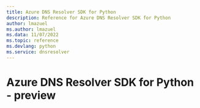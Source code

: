 ```yaml
---
title: Azure DNS Resolver SDK for Python
description: Reference for Azure DNS Resolver SDK for Python
author: lmazuel
ms.author: lmazuel
ms.data: 11/07/2022
ms.topic: reference
ms.devlang: python
ms.service: dnsresolver
---
```

# Azure DNS Resolver SDK for Python - preview

